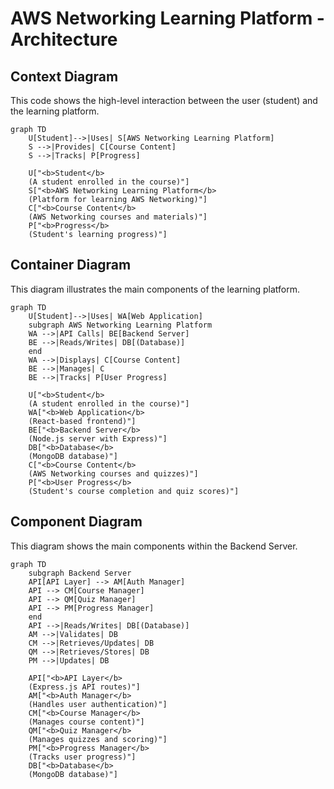 # AWS Networking Learning Platform - Architecture

## Context Diagram
This code shows the high-level interaction between the user (student) and the learning platform.

```mermaid
graph TD
    U[Student]-->|Uses| S[AWS Networking Learning Platform]
    S -->|Provides| C[Course Content]
    S -->|Tracks| P[Progress]

    U["<b>Student</b>
    (A student enrolled in the course)"]
    S["<b>AWS Networking Learning Platform</b>
    (Platform for learning AWS Networking)"]
    C["<b>Course Content</b>
    (AWS Networking courses and materials)"]
    P["<b>Progress</b>
    (Student's learning progress)"]
```

## Container Diagram
This diagram illustrates the main components of the learning platform.

```mermaid
graph TD
    U[Student]-->|Uses| WA[Web Application]
    subgraph AWS Networking Learning Platform
    WA -->|API Calls| BE[Backend Server]
    BE -->|Reads/Writes| DB[(Database)]
    end
    WA -->|Displays| C[Course Content]
    BE -->|Manages| C
    BE -->|Tracks| P[User Progress]

    U["<b>Student</b>
    (A student enrolled in the course)"]
    WA["<b>Web Application</b>
    (React-based frontend)"]
    BE["<b>Backend Server</b>
    (Node.js server with Express)"]
    DB["<b>Database</b>
    (MongoDB database)"]
    C["<b>Course Content</b>
    (AWS Networking courses and quizzes)"]
    P["<b>User Progress</b>
    (Student's course completion and quiz scores)"]
```

## Component Diagram

This diagram shows the main components within the Backend Server.

```mermaid
graph TD
    subgraph Backend Server
    API[API Layer] --> AM[Auth Manager]
    API --> CM[Course Manager]
    API --> QM[Quiz Manager]
    API --> PM[Progress Manager]
    end
    API -->|Reads/Writes| DB[(Database)]
    AM -->|Validates| DB
    CM -->|Retrieves/Updates| DB
    QM -->|Retrieves/Stores| DB
    PM -->|Updates| DB

    API["<b>API Layer</b>
    (Express.js API routes)"]
    AM["<b>Auth Manager</b>
    (Handles user authentication)"]
    CM["<b>Course Manager</b>
    (Manages course content)"]
    QM["<b>Quiz Manager</b>
    (Manages quizzes and scoring)"]
    PM["<b>Progress Manager</b>
    (Tracks user progress)"]
    DB["<b>Database</b>
    (MongoDB database)"]
```
